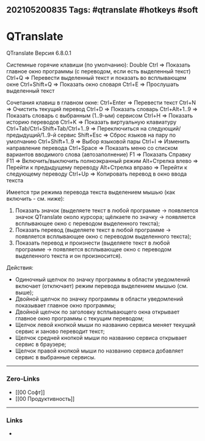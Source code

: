 202105200835
Tags: #qtranslate #hotkeys #soft
---
# QTranslate

QTranslate Версия  6.8.0.1

Системные горячие клавиши (по умолчанию):
Double Ctrl => Показать главное окно программы (с переводом, если есть выделенный текст)
Ctrl+Q => Перевести выделенный текст и показать во всплывающем окне
Ctrl+Shift+Q => Показать окно словаря
Ctrl+E => Прослушать выделенный текст

Сочетания клавиш в главном окне:
Ctrl+Enter => Перевести текст
Ctrl+N => Очистить текущий перевод
Ctrl+D => Показать словарь
Ctrl+Alt+1..9 => Показать словарь с выбранным (1..9-ым) сервисом
Ctrl+H => Показать историю переводов
Ctrl+K => Показать виртуальную клавиатуру
Ctrl+Tab/Ctrl+Shift+Tab/Ctrl+1..9 => Переключиться на следующий/предыдущий/1..9-й сервис
Shift+Esc => Сброс языков на пару по умолчанию
Ctrl+Shift+1..9 => Выбор языковой пары
Ctrl+I => Изменить направление перевода
Ctrl+Space => Показать меню со списком вариантов вводимого слова (автозаполнение)
F1 => Показать Справку
F11 => Включить/выключить полноэкранный режим
Alt+Стрелка влево => Перейти к предыдущему переводу
Alt+Стрелка вправо => Перейти к следующему переводу
Ctrl+Up => Копировать перевод в окно ввода текста

Имеется три режима перевода текста выделением мышью (как включить - см. ниже):
  1) Показать значок (выделяете текст в любой программе -> появляется значок QTranslate около курсора; щёлкаете по значку -> появляется всплывающее окно с переводом выделенного текста);
  2) Показать перевод (выделяете текст в любой программе -> появляется всплывающее окно с переводом выделенного текста);
  3) Показать перевод и произнести (выделяете текст в любой программе -> появляется всплывающее окно с переводом выделенного текста и он произносится).

Действия:
  - Одиночный щелчок по значку программы в области уведомлений включает (отключает) режим перевода выделением мышью (см. выше);
  - Двойной щелчок по значку программы в области уведомлений показывает главное окно программы;
  - Двойной щелчок по заголовку всплывающего окна открывает главное окно программы с текущим переводом;
  - Щелчок левой кнопкой мыши по названию сервиса меняет текущий сервис и заново переводит текст;
  - Щелчок средней кнопкой мыши по названию сервиса открывает сервис в браузере;
  - Щелчок правой кнопкой мыши по названию сервиса добавляет сервис в выбранные сервисы.


---
### Zero-Links
- [[00 Софт]]
- [[00 Продуктивность]]

---
### Links
-
